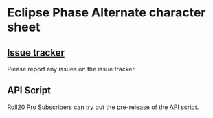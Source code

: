 # Eclipse Phase Alternate character sheet

## [Issue tracker](https://github.com/Bathtor/EPSheet/issues)
Please report any issues on the issue tracker.

## API Script
Roll20 Pro Subscribers can try out the pre-release of the [API script](https://github.com/Bathtor/EPSheet/releases/tag/script-v0.5.2).